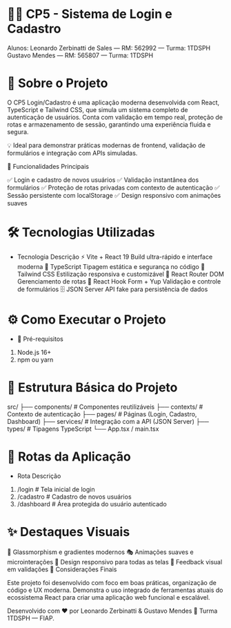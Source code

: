 # 👨‍💻 CP5 - Sistema de Login e Cadastro
Alunos:
Leonardo Zerbinatti de Sales — RM: 562992 — Turma: 1TDSPH
Gustavo Mendes — RM: 565807 — Turma: 1TDSPH

# 🚀 Sobre o Projeto
O CP5 Login/Cadastro é uma aplicação moderna desenvolvida com React, TypeScript e Tailwind CSS, que simula um sistema completo de autenticação de usuários.
Conta com validação em tempo real, proteção de rotas e armazenamento de sessão, garantindo uma experiência fluida e segura.

💡 Ideal para demonstrar práticas modernas de frontend, validação de formulários e integração com APIs simuladas.

🧩 Funcionalidades Principais

✅ Login e cadastro de novos usuários
✅ Validação instantânea dos formulários
✅ Proteção de rotas privadas com contexto de autenticação
✅ Sessão persistente com localStorage
✅ Design responsivo com animações suaves

# 🛠️ Tecnologias Utilizadas
- Tecnologia	Descrição
⚡ Vite + React 19	           Build ultra-rápido e interface moderna
🧠 TypeScript	                Tipagem estática e segurança no código
🎨 Tailwind CSS	                Estilização responsiva e customizável
🧭 React Router DOM	            Gerenciamento de rotas
📝 React Hook Form + Yup	    Validação e controle de formulários
🗄️ JSON Server	                 API fake para persistência de dados


# ⚙️ Como Executar o Projeto
- 🔧 Pré-requisitos

1. Node.js 16+
2. npm ou yarn

# 📁 Estrutura Básica do Projeto
src/
├── components/     # Componentes reutilizáveis
├── contexts/       # Contexto de autenticação
├── pages/          # Páginas (Login, Cadastro, Dashboard)
├── services/       # Integração com a API (JSON Server)
├── types/          # Tipagens TypeScript
└── App.tsx / main.tsx

# 🔗 Rotas da Aplicação
- Rota	Descrição
1. /login	        # Tela inicial de login
2. /cadastro	    # Cadastro de novos usuários
3. /dashboard	    # Área protegida do usuário autenticado

# ✨ Destaques Visuais

🩵 Glassmorphism e gradientes modernos
🎭 Animações suaves e microinterações
📱 Design responsivo para todas as telas
🔐 Feedback visual em validações
💬 Considerações Finais

Este projeto foi desenvolvido com foco em boas práticas, organização de código e UX moderna.
Demonstra o uso integrado de ferramentas atuais do ecossistema React para criar uma aplicação web funcional e escalável.

Desenvolvido com ❤️ por Leonardo Zerbinatti & Gustavo Mendes
📘 Turma 1TDSPH — FIAP.
